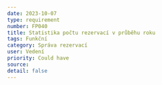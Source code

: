 ```yaml
---
date: 2023-10-07
type: requirement
number: FP040
title: Statistika počtu rezervací v průběhu roku
tags: Funkční
category: Správa rezervací
user: Vedení
priority: Could have
source: 
detail: false
---
```


